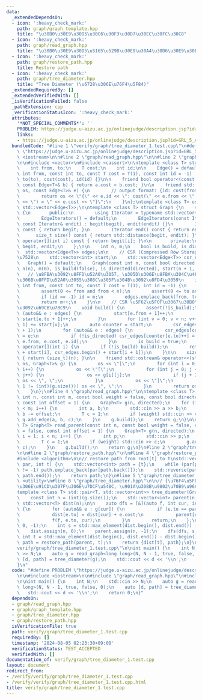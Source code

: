 ```yaml
---
data:
  _extendedDependsOn:
  - icon: ':heavy_check_mark:'
    path: graph/graph_template.hpp
    title: "\u30B0\u30E9\u30D5\u30C6\u30F3\u30D7\u30EC\u30FC\u30C8"
  - icon: ':heavy_check_mark:'
    path: graph/read_graph.hpp
    title: "\u30B0\u30E9\u30D5\u5165\u529B\u30E9\u30A4\u30D6\u30E9\u30EA"
  - icon: ':heavy_check_mark:'
    path: graph/restore_path.hpp
    title: Restore path
  - icon: ':heavy_check_mark:'
    path: graph/tree_diameter.hpp
    title: "Tree Diameter (\u6728\u306E\u76F4\u5F84)"
  _extendedRequiredBy: []
  _extendedVerifiedWith: []
  _isVerificationFailed: false
  _pathExtension: cpp
  _verificationStatusIcon: ':heavy_check_mark:'
  attributes:
    '*NOT_SPECIAL_COMMENTS*': ''
    PROBLEM: https://judge.u-aizu.ac.jp/onlinejudge/description.jsp?id=GRL_5_A
    links:
    - https://judge.u-aizu.ac.jp/onlinejudge/description.jsp?id=GRL_5_A
  bundledCode: "#line 1 \"verify/graph/tree_diameter_1.test.cpp\"\n#define PROBLEM\
    \ \"https://judge.u-aizu.ac.jp/onlinejudge/description.jsp?id=GRL_5_A\"\n\n#include\
    \ <iostream>\n\n#line 2 \"graph/read_graph.hpp\"\n\n#line 2 \"graph/graph_template.hpp\"\
    \n\n#include <vector>\n#include <cassert>\n\ntemplate <class T> struct Edge {\n\
    \    int from, to;\n    T cost;\n    int id;\n\n    Edge() = default;\n    Edge(const\
    \ int from, const int to, const T cost = T(1), const int id = -1) : from(from),\
    \ to(to), cost(cost), id(id) {}\n\n    friend bool operator<(const Edge<T>& a,\
    \ const Edge<T>& b) { return a.cost < b.cost; }\n\n    friend std::ostream& operator<<(std::ostream&\
    \ os, const Edge<T>& e) {\n        // output format: {id: cost(from, to) = cost}\n\
    \        return os << \"{\" << e.id << \": cost(\" << e.from << \", \" << e.to\
    \ << \") = \" << e.cost << \"}\";\n    }\n};\ntemplate <class T> using Edges =\
    \ std::vector<Edge<T>>;\n\ntemplate <class T> struct Graph {\n    struct EdgeIterators\
    \ {\n       public:\n        using Iterator = typename std::vector<Edge<T>>::iterator;\n\
    \        EdgeIterators() = default;\n        EdgeIterators(const Iterator& begit,\
    \ const Iterator& endit) : begit(begit), endit(endit) {}\n        Iterator begin()\
    \ const { return begit; }\n        Iterator end() const { return endit; }\n  \
    \      size_t size() const { return std::distance(begit, endit); }\n        Edge<T>&\
    \ operator[](int i) const { return begit[i]; }\n\n       private:\n        Iterator\
    \ begit, endit;\n    };\n\n    int n, m;\n    bool is_build, is_directed;\n  \
    \  std::vector<Edge<T>> edges;\n\n    // CSR (Compressed Row Storage) \u5F62\u5F0F\
    \u7528\n    std::vector<int> start;\n    std::vector<Edge<T>> csr_edges;\n\n \
    \   Graph() = default;\n    Graph(const int n, const bool directed = false) :\
    \ n(n), m(0), is_build(false), is_directed(directed), start(n + 1, 0) {}\n\n \
    \   // \u8FBA\u3092\u8FFD\u52A0\u3057, \u305D\u306E\u8FBA\u304C\u4F55\u756A\u76EE\
    \u306B\u8FFD\u52A0\u3055\u308C\u305F\u304B\u3092\u8FD4\u3059\n    int add_edge(const\
    \ int from, const int to, const T cost = T(1), int id = -1) {\n        assert(!is_build);\n\
    \        assert(0 <= from and from < n);\n        assert(0 <= to and to < n);\n\
    \        if (id == -1) id = m;\n        edges.emplace_back(from, to, cost, id);\n\
    \        return m++;\n    }\n\n    // CSR \u5F62\u5F0F\u3067\u30B0\u30E9\u30D5\
    \u3092\u69CB\u7BC9\n    void build() {\n        assert(!is_build);\n        for\
    \ (auto&& e : edges) {\n            start[e.from + 1]++;\n            if (!is_directed)\
    \ start[e.to + 1]++;\n        }\n        for (int v = 0; v < n; v++) start[v +\
    \ 1] += start[v];\n        auto counter = start;\n        csr_edges.resize(start.back()\
    \ + 1);\n        for (auto&& e : edges) {\n            csr_edges[counter[e.from]++]\
    \ = e;\n            if (!is_directed) csr_edges[counter[e.to]++] = Edge(e.to,\
    \ e.from, e.cost, e.id);\n        }\n        is_build = true;\n    }\n\n    EdgeIterators\
    \ operator[](int i) {\n        if (!is_build) build();\n        return EdgeIterators(csr_edges.begin()\
    \ + start[i], csr_edges.begin() + start[i + 1]);\n    }\n\n    size_t size() const\
    \ { return (size_t)(n); }\n\n    friend std::ostream& operator<<(std::ostream&\
    \ os, Graph<T>& g) {\n        os << \"[\";\n        for (int i = 0; i < (int)(g.size());\
    \ i++) {\n            os << \"[\";\n            for (int j = 0; j < (int)(g[i].size());\
    \ j++) {\n                os << g[i][j];\n                if (j + 1 != (int)(g[i].size()))\
    \ os << \", \";\n            }\n            os << \"]\";\n            if (i +\
    \ 1 != (int)(g.size())) os << \", \";\n        }\n        return os << \"]\";\n\
    \    }\n};\n#line 4 \"graph/read_graph.hpp\"\n\ntemplate <class T> Graph<T> read_graph(const\
    \ int n, const int m, const bool weight = false, const bool directed = false,\
    \ const int offset = 1) {\n    Graph<T> g(n, directed);\n    for (int i = 0; i\
    \ < m; i++) {\n        int a, b;\n        std::cin >> a >> b;\n        a -= offset,\
    \ b -= offset;\n        T c = 1;\n        if (weight) std::cin >> c;\n       \
    \ g.add_edge(a, b, c);\n    }\n    g.build();\n    return g;\n}\n\ntemplate <class\
    \ T> Graph<T> read_parent(const int n, const bool weight = false, const bool directed\
    \ = false, const int offset = 1) {\n    Graph<T> g(n, directed);\n    for (int\
    \ i = 1; i < n; i++) {\n        int p;\n        std::cin >> p;\n        p -= offset;\n\
    \        T c = 1;\n        if (weight) std::cin >> c;\n        g.add_edge(p, i,\
    \ c);\n    }\n    g.build();\n    return g;\n}\n#line 2 \"graph/tree_diameter.hpp\"\
    \n\n#line 2 \"graph/restore_path.hpp\"\n\n#line 4 \"graph/restore_path.hpp\"\n\
    #include <algorithm>\n\n// restore path from root[t] to t\nstd::vector<int> restore_path(std::vector<int>&\
    \ par, int t) {\n    std::vector<int> path = {t};\n    while (par[path.back()]\
    \ != -1) path.emplace_back(par[path.back()]);\n    std::reverse(path.begin(),\
    \ path.end());\n    return path;\n}\n#line 5 \"graph/tree_diameter.hpp\"\n\n#include\
    \ <utility>\n#line 8 \"graph/tree_diameter.hpp\"\n\n// {\u76F4\u5F84\u306E\u8FBA\
    \u306E\u91CD\u307F\u306E\u7DCF\u548C, \u901A\u308B\u9802\u70B9\u96C6\u5408}\n\
    template <class T> std::pair<T, std::vector<int>> tree_diameter(Graph<T>& g) {\n\
    \    const int n = (int)(g.size());\n    std::vector<int> parent(n, -1);\n   \
    \ std::vector<T> dist(n);\n\n    auto dfs = [&](auto f, int cur, int par) -> void\
    \ {\n        for (auto&& e : g[cur]) {\n            if (e.to == par) continue;\n\
    \            dist[e.to] = dist[cur] + e.cost;\n            parent[e.to] = cur;\n\
    \            f(f, e.to, cur);\n        }\n        return;\n    };\n\n    dfs(dfs,\
    \ 0, -1);\n    int s = std::max_element(dist.begin(), dist.end()) - dist.begin();\n\
    \    dist.assign(n, 0);\n    parent.assign(n, -1);\n    dfs(dfs, s, -1);\n   \
    \ int t = std::max_element(dist.begin(), dist.end()) - dist.begin();\n    auto\
    \ path = restore_path(parent, t);\n    return {dist[t], path};\n}\n#line 7 \"\
    verify/graph/tree_diameter_1.test.cpp\"\n\nint main() {\n    int N;\n    std::cin\
    \ >> N;\n    auto g = read_graph<long long>(N, N - 1, true, false, 0);\n    auto\
    \ [d, path] = tree_diameter(g);\n    std::cout << d << '\\n';\n    return 0;\n\
    }\n"
  code: "#define PROBLEM \"https://judge.u-aizu.ac.jp/onlinejudge/description.jsp?id=GRL_5_A\"\
    \n\n#include <iostream>\n\n#include \"graph/read_graph.hpp\"\n#include \"graph/tree_diameter.hpp\"\
    \n\nint main() {\n    int N;\n    std::cin >> N;\n    auto g = read_graph<long\
    \ long>(N, N - 1, true, false, 0);\n    auto [d, path] = tree_diameter(g);\n \
    \   std::cout << d << '\\n';\n    return 0;\n}"
  dependsOn:
  - graph/read_graph.hpp
  - graph/graph_template.hpp
  - graph/tree_diameter.hpp
  - graph/restore_path.hpp
  isVerificationFile: true
  path: verify/graph/tree_diameter_1.test.cpp
  requiredBy: []
  timestamp: '2024-08-05 02:23:30+09:00'
  verificationStatus: TEST_ACCEPTED
  verifiedWith: []
documentation_of: verify/graph/tree_diameter_1.test.cpp
layout: document
redirect_from:
- /verify/verify/graph/tree_diameter_1.test.cpp
- /verify/verify/graph/tree_diameter_1.test.cpp.html
title: verify/graph/tree_diameter_1.test.cpp
---
```

